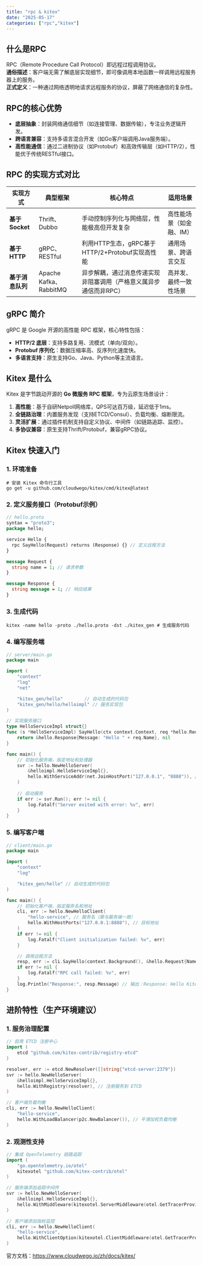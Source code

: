 ```yaml
---
title: "rpc & kitex"
date: "2025-05-17"
categories: ["rpc","kitex"]
---
```


## 什么是RPC
RPC（Remote Procedure Call Protocol）即远程过程调用协议。  
**通俗描述**：客户端无需了解底层实现细节，即可像调用本地函数一样调用远程服务器上的服务。  
**正式定义**：一种通过网络透明地请求远程服务的协议，屏蔽了网络通信的复杂性。

## RPC的核心优势
- **底层抽象**：封装网络通信细节（如连接管理、数据传输），专注业务逻辑开发。  
- **跨语言兼容**：支持多语言混合开发（如Go客户端调用Java服务端）。  
- **高性能通信**：通过二进制协议（如Protobuf）和高效传输层（如HTTP/2），性能优于传统RESTful接口。  

## RPC 的实现方式对比
| 实现方式       | 典型框架               | 核心特点                                                                 | 适用场景                |
|----------------|------------------------|--------------------------------------------------------------------------|-------------------------|
| **基于 Socket** | Thrift、Dubbo          | 手动控制序列化与网络层，性能极高但开发复杂                               | 高性能场景（如金融、IM）|
| **基于 HTTP**  | gRPC、RESTful          | 利用HTTP生态，gRPC基于HTTP/2+Protobuf实现高性能                           | 通用场景、跨语言交互    |
| **基于消息队列**| Apache Kafka、RabbitMQ | 异步解耦，通过消息传递实现非阻塞调用（严格意义属异步通信而非RPC）         | 高并发、最终一致性场景  |


## gRPC 简介
gRPC 是 Google 开源的高性能 RPC 框架，核心特性包括：  
- **HTTP/2 底层**：支持多路复用、流模式（单向/双向）。  
- **Protobuf 序列化**：数据压缩率高、反序列化速度快。  
- **多语言支持**：原生支持Go、Java、Python等主流语言。  

## Kitex 是什么
Kitex 是字节跳动开源的 **Go 微服务 RPC 框架**，专为云原生场景设计：  
1. **高性能**：基于自研Netpoll网络库，QPS可达百万级，延迟低于1ms。  
2. **全链路治理**：内置服务发现（支持ETCD/Consul）、负载均衡、熔断限流。  
3. **灵活扩展**：通过插件机制支持自定义协议、中间件（如链路追踪、监控）。  
4. **多协议兼容**：原生支持Thrift/Protobuf，兼容gRPC协议。  


## Kitex 快速入门
### 1. 环境准备
```shell
# 安装 Kitex 命令行工具
go get -u github.com/cloudwego/kitex/cmd/kitex@latest
```

### 2. 定义服务接口（Protobuf示例）
```protobuf
// hello.proto
syntax = "proto3";
package hello;

service Hello {
  rpc SayHello(Request) returns (Response) {} // 定义远程方法
}

message Request {
  string name = 1; // 请求参数
}

message Response {
  string message = 1; // 响应结果
}
```

### 3. 生成代码
```shell
kitex -name hello -proto ./hello.proto -dst ./kitex_gen # 生成服务代码
```

### 4. 编写服务端
```go
// server/main.go
package main

import (
	"context"
	"log"
	"net"

	"kitex_gen/hello"        // 自动生成的代码包
	"kitex_gen/hello/helloimpl" // 服务实现包
)

// 实现服务接口
type HelloServiceImpl struct{}
func (s *HelloServiceImpl) SayHello(ctx context.Context, req *hello.Request) (*hello.Response, error) {
	return &hello.Response{Message: "Hello " + req.Name}, nil
}

func main() {
	// 初始化服务端，指定地址和处理器
	svr := hello.NewHelloServer(
		&helloimpl.HelloServiceImpl{},
		hello.WithServiceAddr(net.JoinHostPort("127.0.0.1", "8888")), // 绑定地址
	)
	
	// 启动服务
	if err := svr.Run(); err != nil {
		log.Fatalf("Server exited with error: %v", err)
	}
}
```

### 5. 编写客户端
```go
// client/main.go
package main

import (
	"context"
	"log"

	"kitex_gen/hello" // 自动生成的代码包
)

func main() {
	// 初始化客户端，指定服务名和地址
	cli, err := hello.NewHelloClient(
		"hello-service", // 服务名（需与服务端一致）
		hello.WithHostPorts("127.0.0.1:8888"), // 目标地址
	)
	if err != nil {
		log.Fatalf("Client initialization failed: %v", err)
	}

	// 调用远程方法
	resp, err := cli.SayHello(context.Background(), &hello.Request{Name: "Kitex"})
	if err != nil {
		log.Fatalf("RPC call failed: %v", err)
	}
	log.Println("Response:", resp.Message) // 输出：Response: Hello Kitex
}
```


## 进阶特性（生产环境建议）
### 1. 服务治理配置
```go
// 启用 ETCD 注册中心
import (
	etcd "github.com/kitex-contrib/registry-etcd"
)

resolver, err := etcd.NewResolver([]string{"etcd-server:2379"})
svr := hello.NewHelloServer(
	&helloimpl.HelloServiceImpl{},
	hello.WithRegistry(resolver), // 注册服务到 ETCD
)

// 客户端负载均衡
cli, err := hello.NewHelloClient(
	"hello-service",
	hello.WithLoadBalancer(p2c.NewBalancer()), // 平滑加权负载均衡
)
```

### 2. 观测性支持
```go
// 集成 OpenTelemetry 链路追踪
import (
	"go.opentelemetry.io/otel"
	kitexotel "github.com/kitex-contrib/otel"
)

// 服务端添加追踪中间件
svr := hello.NewHelloServer(
	&helloimpl.HelloServiceImpl{},
	hello.WithMiddleware(kitexotel.ServerMiddleware(otel.GetTracerProvider())),
)

// 客户端添加指标监控
cli, err := hello.NewHelloClient(
	"hello-service",
	hello.WithClientOption(kitexotel.ClientMiddleware(otel.GetTracerProvider())),
)
```

官方文档：<https://www.cloudwego.io/zh/docs/kitex/>